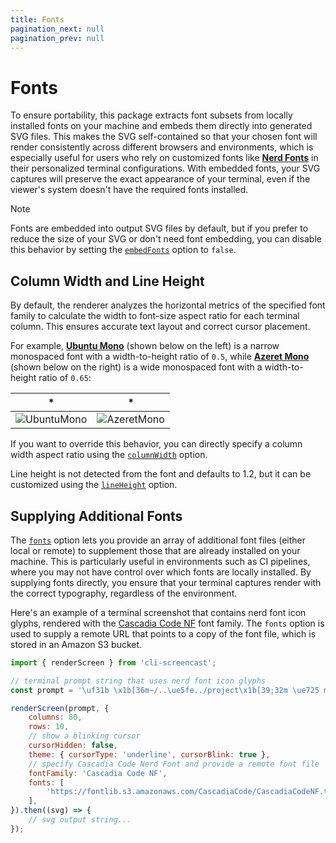 ```yaml
---
title: Fonts
pagination_next: null
pagination_prev: null
---
```


# Fonts

To ensure portability, this package extracts font subsets from locally installed fonts on your machine and embeds them directly into generated SVG files. This makes the SVG self-contained so that your chosen font will render consistently across different browsers and environments, which is especially useful for users who rely on customized fonts like [**Nerd Fonts**](https://www.nerdfonts.com) in their personalized terminal configurations. With embedded fonts, your SVG captures will preserve the exact appearance of your terminal, even if the viewer's system doesn't have the required fonts installed.

> [!note]
> Fonts are embedded into output SVG files by default, but if you prefer to reduce the size of your SVG or don't need font embedding, you can disable this behavior by setting the [`embedFonts`](options.md#embedFonts) option to `false`.

## Column Width and Line Height

By default, the renderer analyzes the horizontal metrics of the specified font family to calculate the width to font-size aspect ratio for each terminal column. This ensures accurate text layout and correct cursor placement.

For example, [**Ubuntu Mono**](https://fonts.google.com/specimen/Ubuntu+Mono) (shown below on the left) is a narrow monospaced font with a width-to-height ratio of `0.5`, while [**Azeret Mono**](https://fonts.google.com/specimen/Azeret+Mono) (shown below on the right) is a wide monospaced font with a width-to-height ratio of `0.65`:

|*|*|
|-|-|
| ![UbuntuMono](./assets/font-sample-UbuntuMono.svg) | ![AzeretMono](./assets/font-sample-AzeretMono.svg) |

If you want to override this behavior, you can directly specify a column width aspect ratio using the [`columnWidth`](options.md#columnWidth) option.

Line height is not detected from the font and defaults to 1.2, but it can be customized using the [`lineHeight`](options.md#lineHeight) option.

## Supplying Additional Fonts

The [`fonts`](options.md#fonts) option lets you provide an array of additional font files (either local or remote) to supplement those that are already installed on your machine. This is particularly useful in environments such as CI pipelines, where you may not have control over which fonts are locally installed. By supplying fonts directly, you ensure that your terminal captures render with the correct typography, regardless of the environment.

Here's an example of a terminal screenshot that contains nerd font icon glyphs, rendered with the [Cascadia Code NF](https://github.com/microsoft/cascadia-code) font family. The `fonts` option is used to supply a remote URL that points to a copy of the font file, which is stored in an Amazon S3 bucket.

```js result='./assets/usage--fonts.svg'
import { renderScreen } from 'cli-screencast';

// terminal prompt string that uses nerd font icon glyphs
const prompt = '\uf31b \x1b[36m~/..\ue5fe../project\x1b[39;32m \ue725 main\x1b[39m \uf105 ';

renderScreen(prompt, {
    columns: 80,
    rows: 10,
    // show a blinking cursor
    cursorHidden: false,
    theme: { cursorType: 'underline', cursorBlink: true },
    // specify Cascadia Code Nerd Font and provide a remote font file
    fontFamily: 'Cascadia Code NF',
    fonts: [
        'https://fontlib.s3.amazonaws.com/CascadiaCode/CascadiaCodeNF.ttf',
    ],
}).then((svg) => {
    // svg output string...
});
```
